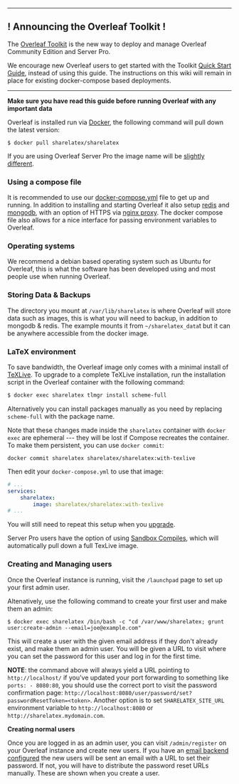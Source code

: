 ----

## ! Announcing the Overleaf Toolkit !

The [Overleaf Toolkit](https://github.com/overleaf/toolkit) is the new way to deploy and manage Overleaf Community Edition and Server Pro.

We encourage new Overleaf users to get started with the Toolkit [Quick Start Guide](https://github.com/overleaf/toolkit/blob/master/doc/quick-start-guide.md), instead of using this guide. The instructions on this wiki will remain in place for existing docker-compose based deployments.

----




**Make sure you have read this guide before running Overleaf with any important data** 

Overleaf is installed run via [Docker](https://www.docker.com/), the following command will pull down the latest version:

```
$ docker pull sharelatex/sharelatex
```

If you are using Overleaf Server Pro the image name will be [slightly different](https://github.com/overleaf/overleaf/wiki/Server-Pro:-setup).

### Using a compose file

It is recommended to use our [docker-compose.yml](https://github.com/overleaf/overleaf/blob/master/docker-compose.yml) file to get up and running. In addition to installing and starting Overleaf it also setup [redis](https://redis.io/) and [mongodb](https://www.mongodb.com/), with an option of HTTPS via [nginx proxy](https://docs.nginx.com/nginx/admin-guide/web-server/reverse-proxy/). The docker compose file also allows for a nice interface for passing environment variables to Overleaf.

### Operating systems
We recommend a debian based operating system such as Ubuntu for Overleaf, this is what the software has been developed using and most people use when running Overleaf.

### Storing Data & Backups

The directory you mount at `/var/lib/sharelatex` is where Overleaf will store data such as images, this is what you will need to backup, in addition to mongodb & redis. The example mounts it from  `~/sharelatex_data`t but it can be anywhere accessible from the docker image. 

### LaTeX environment

To save bandwidth, the Overleaf image only comes with a minimal install of [TeXLive](https://www.tug.org/texlive/). To upgrade to a complete TeXLive installation, run the installation script in the Overleaf container with the following command:

```bash
$ docker exec sharelatex tlmgr install scheme-full
```

Alternatively you can install packages manually as you need by replacing `scheme-full` with the package name.

Note that these changes made inside the `sharelatex` container with `docker exec` are ephemeral --- they will be lost if Compose recreates the container. To make them persistent, you can use `docker commit`:
```
docker commit sharelatex sharelatex/sharelatex:with-texlive
```
Then edit your `docker-compose.yml` to use that image:
```yml
# ...
services:
    sharelatex:
        image: sharelatex/sharelatex:with-texlive
# ...
```
You will still need to repeat this setup when you [upgrade](https://github.com/overleaf/overleaf/wiki/Upgrading-Containers).

Server Pro users have the option of using [Sandbox Compiles](https://github.com/sharelatex/sharelatex/wiki/Server-Pro:-sandboxed-compiles), which will automatically pull down a full TexLive image. 

### Creating and Managing users

Once the Overleaf instance is running, visit the `/launchpad` page to set up your first admin user. 

Altenatively, use the following command to create your first user and make them an admin:

```
$ docker exec sharelatex /bin/bash -c "cd /var/www/sharelatex; grunt user:create-admin --email=joe@example.com"
```

This will create a user with the given email address if they don't already exist, and make them an admin user. You will be given a URL to visit where you can set the password for this user and log in for the first time.

**NOTE**: the command above will always yield a URL pointing to `http://localhost/` if you've updated your port forwarding to something like `ports: - 8080:80`, you should use the correct port to visit the password confirmation page: `http://localhost:8080/user/password/set?passwordResetToken=<token>`. Another option is to set `SHARELATEX_SITE_URL` environment variable to `http://localhost:8080` or `http://sharelatex.mydomain.com`.

**Creating normal users**

Once you are logged in as an admin user, you can visit `/admin/register` on your Overleaf instance and create new users. If you have an [email backend configured](https://github.com/overleaf/overleaf/wiki/Configuring-SMTP-Email) the new users will be sent an email with a URL to set their password. If not, you will have to distribute the password reset URLs manually. These are shown when you create a user.

